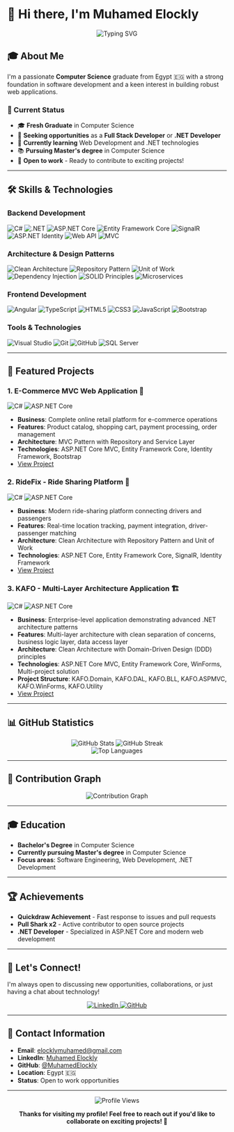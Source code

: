 # 👋 Hi there, I'm Muhamed Elockly

<div align="center">
  <img src="https://readme-typing-svg.herokuapp.com?font=Fira+Code&weight=500&size=28&pause=1000&color=007ACC&center=true&vCenter=true&width=435&lines=Full+Stack+Developer;.NET+Developer;Computer+Science+Graduate" alt="Typing SVG" />
</div>

## 🎓 About Me

I'm a passionate **Computer Science** graduate from Egypt 🇪🇬 with a strong foundation in software development and a keen interest in building robust web applications.

### 🎯 Current Status
- 🎓 **Fresh Graduate** in Computer Science
- 🔭 **Seeking opportunities** as a **Full Stack Developer** or **.NET Developer**
- 🌱 **Currently learning** Web Development and .NET technologies
- 📚 **Pursuing Master's degree** in Computer Science
- 💼 **Open to work** - Ready to contribute to exciting projects!

---

## 🛠️ Skills & Technologies

### **Backend Development**
![C#](https://img.shields.io/badge/C%23-239120?style=for-the-badge&logo=c-sharp&logoColor=white)
![.NET](https://img.shields.io/badge/.NET-512BD4?style=for-the-badge&logo=.net&logoColor=white)
![ASP.NET Core](https://img.shields.io/badge/ASP.NET_Core-512BD4?style=for-the-badge&logo=.net&logoColor=white)
![Entity Framework Core](https://img.shields.io/badge/Entity_Framework_Core-512BD4?style=for-the-badge&logo=.net&logoColor=white)
![SignalR](https://img.shields.io/badge/SignalR-512BD4?style=for-the-badge&logo=.net&logoColor=white)
![ASP.NET Identity](https://img.shields.io/badge/ASP.NET_Identity-512BD4?style=for-the-badge&logo=.net&logoColor=white)
![Web API](https://img.shields.io/badge/Web_API-512BD4?style=for-the-badge&logo=.net&logoColor=white)
![MVC](https://img.shields.io/badge/MVC-512BD4?style=for-the-badge&logo=.net&logoColor=white)

### **Architecture & Design Patterns**
![Clean Architecture](https://img.shields.io/badge/Clean_Architecture-512BD4?style=for-the-badge&logo=.net&logoColor=white)
![Repository Pattern](https://img.shields.io/badge/Repository_Pattern-512BD4?style=for-the-badge&logo=.net&logoColor=white)
![Unit of Work](https://img.shields.io/badge/Unit_of_Work-512BD4?style=for-the-badge&logo=.net&logoColor=white)
![Dependency Injection](https://img.shields.io/badge/Dependency_Injection-512BD4?style=for-the-badge&logo=.net&logoColor=white)
![SOLID Principles](https://img.shields.io/badge/SOLID_Principles-512BD4?style=for-the-badge&logo=.net&logoColor=white)
![Microservices](https://img.shields.io/badge/Microservices-512BD4?style=for-the-badge&logo=.net&logoColor=white)



### **Frontend Development**
![Angular](https://img.shields.io/badge/Angular-DD0031?style=for-the-badge&logo=angular&logoColor=white)
![TypeScript](https://img.shields.io/badge/TypeScript-007ACC?style=for-the-badge&logo=typescript&logoColor=white)
![HTML5](https://img.shields.io/badge/HTML5-E34F26?style=for-the-badge&logo=html5&logoColor=white)
![CSS3](https://img.shields.io/badge/CSS3-1572B6?style=for-the-badge&logo=css3&logoColor=white)
![JavaScript](https://img.shields.io/badge/JavaScript-F7DF1E?style=for-the-badge&logo=javascript&logoColor=black)
![Bootstrap](https://img.shields.io/badge/Bootstrap-563D7C?style=for-the-badge&logo=bootstrap&logoColor=white)

### **Tools & Technologies**
![Visual Studio](https://img.shields.io/badge/Visual_Studio-5C2D91?style=for-the-badge&logo=visual-studio&logoColor=white)
![Git](https://img.shields.io/badge/Git-F05032?style=for-the-badge&logo=git&logoColor=white)
![GitHub](https://img.shields.io/badge/GitHub-100000?style=for-the-badge&logo=github&logoColor=white)
![SQL Server](https://img.shields.io/badge/Microsoft_SQL_Server-CC2927?style=for-the-badge&logo=microsoft-sql-server&logoColor=white)

---

## 🚀 Featured Projects

### 1. **E-Commerce MVC Web Application** 🛒
![C#](https://img.shields.io/badge/C%23-239120?style=for-the-badge&logo=c-sharp&logoColor=white)
![ASP.NET Core](https://img.shields.io/badge/ASP.NET_Core-512BD4?style=for-the-badge&logo=.net&logoColor=white)
- **Business**: Complete online retail platform for e-commerce operations
- **Features**: Product catalog, shopping cart, payment processing, order management
- **Architecture**: MVC Pattern with Repository and Service Layer
- **Technologies**: ASP.NET Core MVC, Entity Framework Core, Identity Framework, Bootstrap
- [View Project](https://github.com/MuhamedElockly/E-Commerce_MVC_Web_Application)

### 2. **RideFix - Ride Sharing Platform** 🚗
![C#](https://img.shields.io/badge/C%23-239120?style=for-the-badge&logo=c-sharp&logoColor=white)
![ASP.NET Core](https://img.shields.io/badge/ASP.NET_Core-512BD4?style=for-the-badge&logo=.net&logoColor=white)
- **Business**: Modern ride-sharing platform connecting drivers and passengers
- **Features**: Real-time location tracking, payment integration, driver-passenger matching
- **Architecture**: Clean Architecture with Repository Pattern and Unit of Work
- **Technologies**: ASP.NET Core, Entity Framework Core, SignalR, Identity Framework
- [View Project](https://github.com/MuhamedElockly/RideFix)

### 3. **KAFO - Multi-Layer Architecture Application** 🏗️
![C#](https://img.shields.io/badge/C%23-239120?style=for-the-badge&logo=c-sharp&logoColor=white)
![ASP.NET Core](https://img.shields.io/badge/ASP.NET_Core-512BD4?style=for-the-badge&logo=.net&logoColor=white)
- **Business**: Enterprise-level application demonstrating advanced .NET architecture patterns
- **Features**: Multi-layer architecture with clean separation of concerns, business logic layer, data access layer
- **Architecture**: Clean Architecture with Domain-Driven Design (DDD) principles
- **Technologies**: ASP.NET Core MVC, Entity Framework Core, WinForms, Multi-project solution
- **Project Structure**: KAFO.Domain, KAFO.DAL, KAFO.BLL, KAFO.ASPMVC, KAFO.WinForms, KAFO.Utility
- [View Project](https://github.com/MuhamedElockly/Updated_KAFO)

---

## 📊 GitHub Statistics

<div align="center">
  <img src="https://github-readme-stats.vercel.app/api?username=MuhamedElockly&show_icons=true&theme=radical&hide_border=true" alt="GitHub Stats" />
  <img src="https://github-readme-streak-stats.herokuapp.com/?user=MuhamedElockly&theme=radical&hide_border=true" alt="GitHub Streak" />
</div>

<div align="center">
  <img src="https://github-readme-stats.vercel.app/api/top-langs/?username=MuhamedElockly&layout=compact&theme=radical&hide_border=true" alt="Top Languages" />
</div>

---

## 🐍 Contribution Graph

<div align="center">
  <img src="https://github-readme-activity-graph.vercel.app/graph?username=MuhamedElockly&theme=react-dark&hide_border=true" alt="Contribution Graph" />
</div>

---

## 🎓 Education

- **Bachelor's Degree** in Computer Science
- **Currently pursuing Master's degree** in Computer Science
- **Focus areas**: Software Engineering, Web Development, .NET Development

---

## 🏆 Achievements

- **Quickdraw Achievement** - Fast response to issues and pull requests
- **Pull Shark x2** - Active contributor to open source projects
- **.NET Developer** - Specialized in ASP.NET Core and modern web development

---

## 💬 Let's Connect!

I'm always open to discussing new opportunities, collaborations, or just having a chat about technology!

<div align="center">
  <a href="https://linkedin.com/in/muhamedelockly" target="_blank">
    <img src="https://img.shields.io/badge/LinkedIn-0077B5?style=for-the-badge&logo=linkedin&logoColor=white" alt="LinkedIn" />
  </a>
  <a href="https://github.com/MuhamedElockly" target="_blank">
    <img src="https://img.shields.io/badge/GitHub-100000?style=for-the-badge&logo=github&logoColor=white" alt="GitHub" />
  </a>
</div>

---

## 📧 Contact Information

- **Email**: [elocklymuhamed@gmail.com](mailto:elocklymuhamed@gmail.com)
- **LinkedIn**: [Muhamed Elockly](https://linkedin.com/in/muhamedelockly)
- **GitHub**: [@MuhamedElockly](https://github.com/MuhamedElockly)
- **Location**: Egypt 🇪🇬
- **Status**: Open to work opportunities

---

<div align="center">
  <img src="https://komarev.com/ghpvc/?username=MuhamedElockly&style=flat-square&color=blue" alt="Profile Views" />
  
  **Thanks for visiting my profile! Feel free to reach out if you'd like to collaborate on exciting projects! 🚀**
</div>
